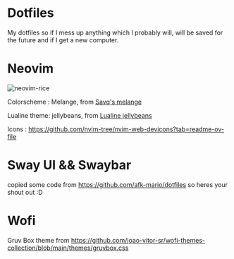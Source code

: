 # Dotfiles
My dotfiles so if I mess up anything which I probably will,
will be saved for the future and if I get a new computer.

# Neovim

![neovim-rice](https://github.com/Faraday22/dotfiles/assets/115096700/74cec7c5-ed23-437b-bff1-ac88873bbabf)



Colorscheme : Melange, from [Savq's melange](https://github.com/savq/melange-nvim)

Lualine theme: jellybeans, from [Lualine jellybeans](https://github.com/nvim-lualine/lualine.nvim/blob/master/THEMES.md#jellybeans)

Icons : https://github.com/nvim-tree/nvim-web-devicons?tab=readme-ov-file

# Sway UI && Swaybar

copied some code from https://github.com/afk-mario/dotfiles
so heres your shout out :D

# Wofi

Gruv Box theme from https://github.com/joao-vitor-sr/wofi-themes-collection/blob/main/themes/gruvbox.css
